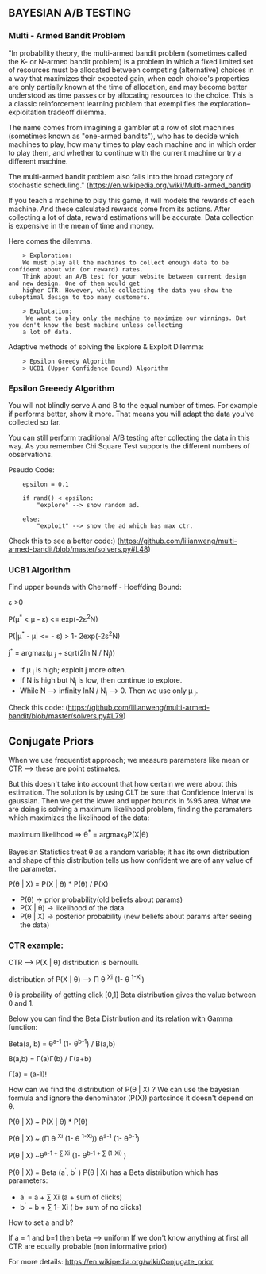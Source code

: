 ## BAYESIAN A/B TESTING

### Multi - Armed Bandit Problem 

"In probability theory, the multi-armed bandit problem (sometimes called the K- or N-armed bandit problem) is a 
problem in which a fixed limited set of resources must be allocated between competing (alternative) choices in a way 
that maximizes their expected gain, when each choice's properties are only partially known at the time of allocation, 
and may become better understood as time passes or by allocating resources to the choice. This is a classic 
reinforcement learning problem that exemplifies the exploration–exploitation tradeoff dilemma. 

The name comes from imagining a gambler at a row of slot machines (sometimes known as "one-armed bandits"), 
who has to decide which machines to play, how many times to play each machine and in which order to play them, 
and whether to continue with the current machine or try a different machine. 

The multi-armed bandit problem also falls into the broad category of stochastic 
scheduling." (https://en.wikipedia.org/wiki/Multi-armed_bandit)


If you teach a machine to play this game, it will models the rewards of each machine. And these calculated rewards come 
from its actions. After collecting a lot of data, reward estimations will be accurate. Data collection is expensive in 
the mean of time and money. 


Here comes the dilemma. 

        > Exploration: 
        We must play all the machines to collect enough data to be confident about win (or reward) rates.
        Think about an A/B test for your website between current design and new design. One of them would get 
        higher CTR. However, while collecting the data you show the suboptimal design to too many customers. 
         
        > Explotation:
         We want to play only the machine to maximize our winnings. But you don't know the best machine unless collecting 
        a lot of data.

Adaptive methods of solving the Explore & Exploit Dilemma:

        > Epsilon Greedy Algorithm 
        > UCB1 (Upper Confidence Bound) Algorithm 
        
        
### Epsilon Greeedy Algorithm

You will not blindly serve A and B to the equal number of times. For example if performs better, show it more. That means
you will adapt the data you've collected so far. 

You can still perform traditional A/B testing after collecting the data in this way. As you remember Chi Square Test 
supports the different numbers of observations. 

Pseudo Code: 

        epsilon = 0.1
        
        if rand() < epsilon:
            "explore" --> show random ad. 
        
        else:
            "exploit" --> show the ad which has max ctr. 
            
            
Check this to see a better code:) 
(https://github.com/lilianweng/multi-armed-bandit/blob/master/solvers.py#L48)


### UCB1 Algorithm 

Find upper bounds with Chernoff - Hoeffding Bound:

&epsilon; >0

P(&mu;<sup>*</sup> < &mu; - &epsilon;) <= exp(-2&epsilon;<sup>2</sup>N)

P(|&mu;<sup>*</sup> - &mu;| <= - &epsilon;) > 1-  2exp(-2&epsilon;<sup>2</sup>N)

j<sup>*</sup>  = argmax(&mu; <sub>j</sub> + sqrt(2ln N / N<sub>j</sub>))

- If &mu; <sub>j</sub> is high; exploit j more often. 
- If N is high but  N<sub>j</sub> is low, then continue to explore. 
- While N --> infinity lnN / N<sub>j</sub> --> 0. Then we use only &mu; <sub>j</sub>. 

Check this code: 
(https://github.com/lilianweng/multi-armed-bandit/blob/master/solvers.py#L79)


## Conjugate Priors

When we use frequentist approach; we measure parameters like mean or CTR --> these are point estimates. 

But this doesn't take into account that how certain we were about this estimation. The solution is by using CLT 
be sure that Confidence Interval is gaussian. Then we get the lower and upper bounds in %95 area. What we are doing is 
solving a maximum likelihood problem, finding the paramaters which maximizes the likelihood of the data: 

maximum likelihood => &theta;<sup>*</sup> = argmax<sub>&theta;</sub>P(X|&theta;)


Bayesian Statistics treat &theta; as a random variable; it has its own distribution and shape of this distribution tells
us how confident we are of any value of the parameter.

P(&theta; | X) = P(X | &theta;) * P(&theta;) / P(X)   
- P(&theta;) -> prior probability(old beliefs about params)
- P(X | &theta;) -> likelihood of the data
- P(&theta; | X) -> posterior probability (new beliefs about params after seeing the data)
 
### CTR example:
       
CTR --> P(X | &theta;) distribution is bernoulli.

distribution of P(X | &theta;) --> &Pi; &theta; <sup>Xi</sup> (1- &theta; <sup>1-Xi</sup>)
 
&theta; is probaility of getting click [0,1] Beta distribution gives the value between 0 and 1. 

Below you can find the Beta Distribution and its relation with Gamma function:

Beta(a, b) = &theta;<sup>a-1</sup> (1- &theta;<sup>b-1</sup>) / B(a,b)

B(a,b) = &Gamma;(a)&Gamma;(b) / &Gamma;(a+b)

&Gamma;(a) = (a-1)!

How can we find the distribution of P(&theta; | X) ? We can use the bayesian formula and ignore the denominator (P(X)) 
partcsince it doesn't depend on &theta;.

P(&theta; | X) ~ P(X | &theta;) * P(&theta;)

P(&theta; | X)  ~ (&Pi; &theta; <sup>Xi</sup> (1- &theta; <sup>1-Xi</sup>)) &theta;<sup>a-1</sup> (1- &theta;<sup>b-1</sup>)

P(&theta; | X) ~&theta;<sup>a-1 + &Sum; Xi</sup> (1- &theta;<sup>b-1 + &Sum; (1-Xi) </sup>)

P(&theta; | X) = Beta (a<sup>'</sup>, b<sup>'</sup> )
P(&theta; | X) has a Beta distribution which has parameters: 

- a<sup>'</sup> = a + &Sum; Xi (a + sum of clicks)
- b<sup>'</sup> = b + &Sum; 1- Xi ( b+ sum of no clicks)


How to set a and b? 

If a = 1 and b=1 then beta --> uniform 
If we don't know anything at first all CTR are equally probable (non informative prior)


For more details: https://en.wikipedia.org/wiki/Conjugate_prior

